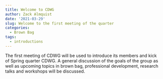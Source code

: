 ```yaml
---
title: Welcome to CDWG
author: Zack Almquist
date: '2021-03-29'
slug: Welcome to the first meeting of the quarter
categories:
  - Brown Bag
tags:
  - introductions
---
```


The first meeting of CDWG will be used to introduce its members and kick of Spring quarter CDWG. A general discussion of the goals of the group as well as upcoming topics in brown bag, professional development, research talks and workshops will be discussed.
